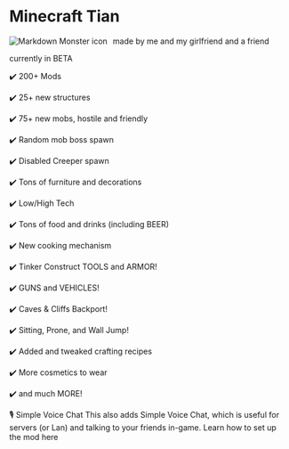 # Minecraft Tian

<img src="https://imgur.com/DkX4rpO.png"
     alt="Markdown Monster icon"
     style="float: left; margin-right: 10px;" />

made by me and my girlfriend and a friend

currently in BETA

✔️ 200+ Mods

✔️ 25+ new structures

✔️ 75+ new mobs, hostile and friendly

✔️ Random mob boss spawn

✔️ Disabled Creeper spawn

✔️ Tons of furniture and decorations

✔️ Low/High Tech

✔️ Tons of food and drinks (including BEER)

✔️ New cooking mechanism

✔️ Tinker Construct TOOLS and ARMOR!

✔️ GUNS and VEHICLES!

✔️ Caves & Cliffs Backport!

✔️ Sitting, Prone, and Wall Jump!

✔️ Added and tweaked crafting recipes

✔️ More cosmetics to wear

✔️ and much MORE!

🎙️ Simple Voice Chat
This also adds Simple Voice Chat, which is useful for servers (or Lan) and talking to your friends in-game. Learn how to set up the mod here
